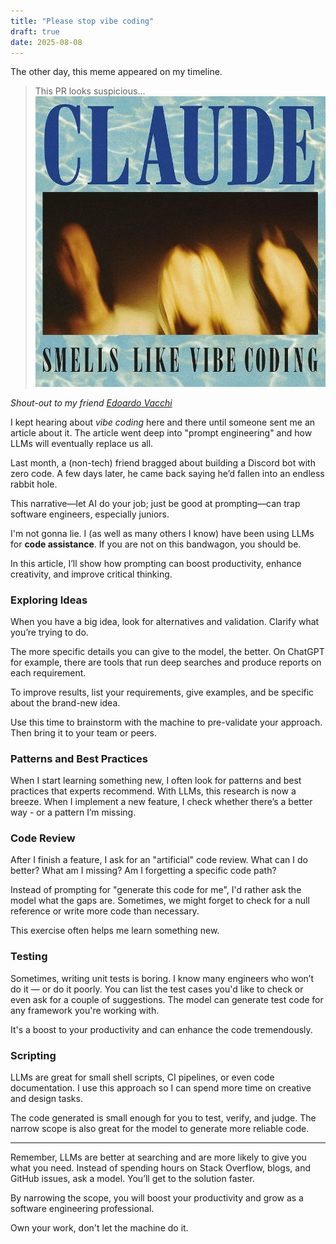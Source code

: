```yaml
---
title: "Please stop vibe coding"
draft: true
date: 2025-08-08
---
```


The other day, this meme appeared on my timeline.

> This PR looks suspicious...
![Meme: "This PR looks suspicious…"](meme-vibe-coding.jpeg)

_Shout-out to my friend [Edoardo Vacchi](https://www.linkedin.com/posts/edoardovacchi_pro-tip-spoof-your-user-agent-to-an-ai-crawler-activity-7356006270731988993-sA2s?utm_source=share&utm_medium=member_desktop&rcm=ACoAAAHtz1EBYxpmoS7uy_akSEiqgWEq7M1OxNU)_


I kept hearing about *vibe coding* here and there until someone sent me an article about it. The article went deep into "prompt engineering" and how LLMs will eventually replace us all. 

Last month, a (non-tech) friend bragged about building a Discord bot with zero code. A few days later, he came back saying he’d fallen into an endless rabbit hole.

This narrative—let AI do your job; just be good at prompting—can trap software engineers, especially juniors.

I'm not gonna lie. I (as well as many others I know) have been using LLMs for **code assistance**. If you are not on this bandwagon, you should be. 

In this article, I’ll show how prompting can boost productivity, enhance creativity, and improve critical thinking.

### Exploring Ideas
When you have a big idea, look for alternatives and validation. Clarify what you’re trying to do.

The more specific details you can give to the model, the better. On ChatGPT for example, there are tools that run deep searches and produce reports on each requirement. 

To improve results, list your requirements, give examples, and be specific about the brand-new idea.

Use this time to brainstorm with the machine to pre-validate your approach. Then bring it to your team or peers.

### Patterns and Best Practices
When I start learning something new, I often look for patterns and best practices that experts recommend. With LLMs, this research is now a breeze. When I implement a new feature, I check whether there’s a better way - or a pattern I’m missing.

### Code Review
After I finish a feature, I ask for an "artificial" code review. What can I do better? What am I missing? Am I forgetting a specific code path? 

Instead of prompting for "generate this code for me", I'd rather ask the model what the gaps are. Sometimes, we might forget to check for a null reference or write more code than necessary. 

This exercise often helps me learn something new.

### Testing
Sometimes, writing unit tests is boring. I know many engineers who won’t do it — or do it poorly. You can list the test cases you'd like to check or even ask for a couple of suggestions. The model can generate test code for any framework you're working with. 

It's a boost to your productivity and can enhance the code tremendously.

### Scripting
LLMs are great for small shell scripts, CI pipelines, or even code documentation. I use this approach so I can spend more time on creative and design tasks. 

The code generated is small enough for you to test, verify, and judge. The narrow scope is also great for the model to generate more reliable code.

---
<!-- Conclusion -->
Remember, LLMs are better at searching and are more likely to give you what you need. Instead of spending hours on Stack Overflow, blogs, and GitHub issues, ask a model. You’ll get to the solution faster.

By narrowing the scope, you will boost your productivity and grow as a software engineering professional.

Own your work, don't let the machine do it.
